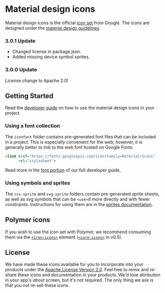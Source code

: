# Material design icons

Material design icons is the official [icon set](https://material.io/design/iconography/system-icons.html) from Google.  The icons are designed under the [material design guidelines](https://material.io/guidelines/).

### 3.0.1 Update

* Changed license in package.json.
* Added missing device symbol sprites.

### 3.0.0 Update

License change to Apache 2.0!

## Getting Started

Read the [developer guide](https://google.github.io/material-design-icons/) on how to use the material design icons in your project.

### Using a font collection

The `iconfont` folder contains pre-generated font files that can be included in a project. This is especially convenient for the web; however, it is generally better to link to the web font hosted on Google Fonts:

```html
<link href="https://fonts.googleapis.com/icon?family=Material+Icons"
      rel="stylesheet">
```

Read more in the [font portion](https://google.github.io/material-design-icons/#icon-font-for-the-web) of our full developer guide.

### Using symbols and sprites

The `css-sprite` and `svg-sprite` folders contain pre-generated sprite sheets, as well as svg symbols that can be `<use>`d more directly and with fewer constraints. Instructions for using them are in the [sprites documentation](https://github.com/google/material-design-icons/tree/master/sprites).

## Polymer icons

If you wish to use the icon set with Polymer, we recommend consuming them via the [`<iron-icons>`](https://github.com/polymerelements/iron-icons) element ([`<core-icons>`](https://github.com/Polymer/core-icons) in v0.5).

## License

We have made these icons available for you to incorporate into your products under the [Apache License Version 2.0](https://www.apache.org/licenses/LICENSE-2.0.txt). Feel free to remix and re-share these icons and documentation in your products.
We'd love attribution in your app's *about* screen, but it's not required. The only thing we ask is that you not re-sell these icons.
